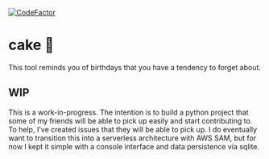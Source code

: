 [![CodeFactor](https://www.codefactor.io/repository/github/devinstormharris/cake/badge/main)](https://www.codefactor.io/repository/github/devinstormharris/cake/overview/main)
# cake 🍰

This tool reminds you of birthdays that you have a tendency to forget about.

## WIP
This is a work-in-progress. The intention is to build a python project that some of my friends will be able to pick up easily and start contributing to. To help, I've created issues that they will be able to pick up. I do eventually want to transition this into a serverless architecture with AWS SAM, but for now I kept it simple with a console interface and data persistence via sqlite.
